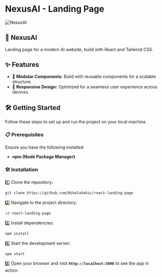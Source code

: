 
# NexusAI - Landing Page

![NexusAI](https://github.com/NikolaVekic/NexusAI/assets/55920607/9fb9881d-dbe1-410c-ac1d-00f278ce408b)

## 🚀 NexusAI
Landing page for a modern AI website, build with React and Tailwind CSS.

## ✨ Features

- 🧩 **Modular Components:** Build with reusable components for a scalable structure.
- 📱 **Responsive Design:** Optimized for a seamless user experience across devices.

## 🛠 Getting Started

Follow these steps to set up and run the project on your local machine.

### 📋 Prerequisites

Ensure you have the following installed:

- **npm (Node Package Manager)**

### 🛠 Installation

1️⃣ Clone the repository:

```bash
git clone https://github.com/NikolaVekic/react-landing-page
```

2️⃣ Navigate to the project directory:

```bash
cd react-landing-page
```

3️⃣ Install dependencies:

```bash
npm install
```

4️⃣ Start the development server:

```bash
npm start
```

5️⃣ Open your browser and visit **`http://localhost:3000`** to see the app in action.

